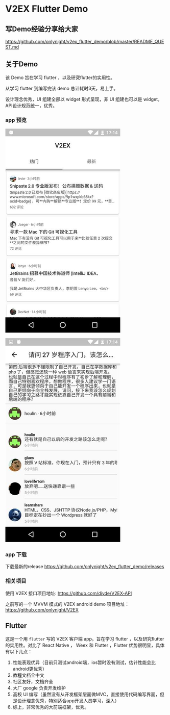 V2EX Flutter Demo
===============

## 写Demo经验分享给大家

https://github.com/onlynight/v2ex_flutter_demo/blob/master/README_QUEST.md

## 关于Demo

该 Demo 旨在学习 flutter ，以及研究flutter的实用性。

从学习 flutter 到编写完该 demo 总计耗时3天，易上手。

设计理念优秀，UI 组建全部以 widget 形式呈现，非 UI 组建也可以是 widget，API设计规范统一，优秀。

### app 预览

![home](./screenshots/home.jpg)


![topic](./screenshots/topic.jpg)


### app 下载

下载最新的release https://github.com/onlynight/v2ex_flutter_demo/releases

### 相关项目

使用 V2EX 接口项目地址: https://github.com/djyde/V2EX-API

之前写的一个 MVVM 模式的 V2EX android demo 项目地址： https://github.com/onlynight/V2EX

## Flutter 

这是一个用 ```flutter``` 写的 V2EX 客户端 app。旨在学习 flutter ，以及研究flutter的实用性。对比了 React Native ， Weex 和 Flutter ，Flutter 优势很明显，具体有以下几点：

1. 性能表现优异（目前只测试android端，ios暂时没有测试，估计性能会比android更优秀）
2. 教程文档全中文
3. 社区友好，文档齐全
4. 大厂 google 负责开发维护
5. 高校 UI 编写（虽然没有从开发框架层面做MVC，直接使用代码编写界面，但是设计理念优秀，特别适合app开发人员学习，深入）
6. 综上，非常优秀的大前端框架，优秀。